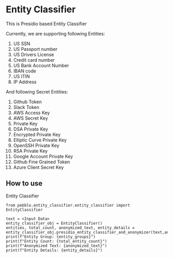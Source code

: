 # Entity Classifier

This is Presidio based Entity Classifier

Currently, we are supporting following Entities:
1. US SSN
2. US Passport number
3. US Drivers License
4. Credit card number
5. US Bank Account Number
6. IBAN code
7. US ITIN
8. IP Address

And following Secret Entities:
1. Github Token
2. Slack Token
3. AWS Access Key
4. AWS Secret Key
5. Private Key
6. DSA Private Key
7. Encrypted Private Key
8. Elliptic Curve Private Key
9. OpenSSH Private Key
10. RSA Private Key
11. Google Account Private Key
12. Github Fine Grained Token
13. Azure Client Secret Key

## How to use
Entity Classifier
```
from pebblo.entity_classifier.entity_classifier import EntityClassifier

text = <Input Data>
entity_classifier_obj = EntityClassifier()
entities, total_count, anonymized_text, entity_details = entity_classifier_obj.presidio_entity_classifier_and_anonymizer(text,anonymize_snippets)
print(f"Entity Group: {entity_groups}")
print(f"Entity Count: {total_entity_count}")
print(f"Anonymized Text: {anonymized_text}")
print(f"Entity Details: {entity_details}")
```
